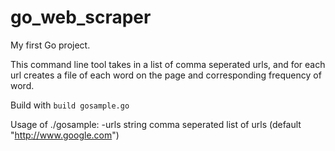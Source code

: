 # go_web_scraper

My first Go project.

This command line tool takes in a list of comma seperated urls, and for each url creates a file of each word on the page and corresponding frequency of word.

Build with `build gosample.go`

Usage of ./gosample:
  -urls string
      comma seperated list of urls (default "http://www.google.com")